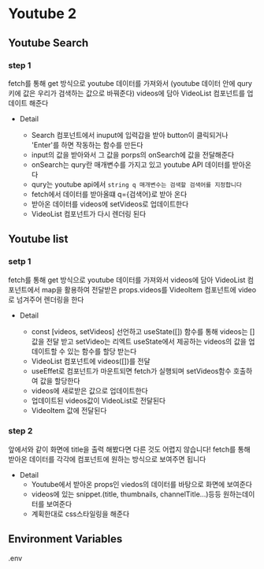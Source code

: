 # Youtube 2

## Youtube Search

### step 1 
fetch를 통해 get 방식으로 youtube 데이터를 가져와서  (youtube 데이터 안에 qury 키에 값은 우리가 검색하는 값으로 바꿔준다) videos에 담아 VideoList 컴포넌트를 업데이트 해준다

  * Detail
    
    * Search 컴포넌트에서 inuput에 입력갑을 받아 button이 클릭되거나 'Enter'를 하면 작동하는 함수를 만든다
    * input의 값을 받아와서 그 값을 porps의 onSearch에 값을 전달해준다
    * onSearch는 qury란 매개변수를 가지고 있고 youtube API 데이터를 받아온다
    * qury는 youtube api에서 `string q 매개변수는 검색할 검색어를 지정합니다`
    * fetch에서 데이터를 받아올떄 q={검색어}로 받아 온다
    * 받아온 데이터를 videos에 setVideos로 업데이트한다
    * VideoList 컴포넌트가 다시 렌더링 된다

## Youtube list

### setp 1
fetch를 통해 get 방식으로 youtube 데이터를 가져와서 videos에 담아 VideoList 컴포넌트에서 map을 활용하여 전달받은 props.videos를 VideoItem 컴포넌트에 video로 넘겨주어 렌더링을 한다

* Detail

  * const [videos, setVideos] 선언하고 useState([]) 함수를 통해 videos는 []값을 전달 받고 setVideo는 리엑트 useState에서 제공하는 videos의 값을 업데이트할 수 있는 함수를 할당 받는다 
  * VideoList 컴포넌트에 videos([])를 전달
  * useEffet로 컴포넌트가 마운트되면 fetch가 실행되며 setVideos함수 호출하여 값을 할당한다
  * videos에 새로받은 값으로 업데이트한다
  * 업데이트된 videos값이 VideoList로 전달된다
  * VideoItem 값에 전달된다

### step 2
앞에서와 같이 화면에 title을 출력 해봤다면 다른 것도 어렵지 않습니다! fetch를 통해 받아온 데이터를 각각에 컴포넌트에 원하는 방식으로 보여주면 됩니다

* Detail
  * Youtube에서 받아온 props인 viedos의 데이터를 바탕으로 화면에 보여준다
  * videos에 있는 snippet.(title, thumbnails, channelTitle...)등등 원하는데이터를 보여준다
  * 계획한대로 css스타일링을 해준다

## Environment Variables
.env
